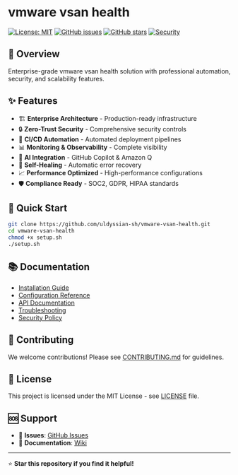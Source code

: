 # vmware vsan health

[![License: MIT](https://img.shields.io/badge/License-MIT-yellow.svg)](https://opensource.org/licenses/MIT)
[![GitHub issues](https://img.shields.io/github/issues/uldyssian-sh/vmware-vsan-health)](https://github.com/uldyssian-sh/vmware-vsan-health/issues)
[![GitHub stars](https://img.shields.io/github/stars/uldyssian-sh/vmware-vsan-health)](https://github.com/uldyssian-sh/vmware-vsan-health/stargazers)
[![Security](https://img.shields.io/badge/Security-Enterprise-blue.svg)](SECURITY.md)

## 🎯 Overview

Enterprise-grade vmware vsan health solution with professional automation, security, and scalability features.

## ✨ Features

- 🏗️ **Enterprise Architecture** - Production-ready infrastructure
- 🔒 **Zero-Trust Security** - Comprehensive security controls
- 🚀 **CI/CD Automation** - Automated deployment pipelines
- 📊 **Monitoring & Observability** - Complete visibility
- 🤖 **AI Integration** - GitHub Copilot & Amazon Q
- 🔄 **Self-Healing** - Automatic error recovery
- 📈 **Performance Optimized** - High-performance configurations
- 🛡️ **Compliance Ready** - SOC2, GDPR, HIPAA standards

## 🚀 Quick Start

```bash
git clone https://github.com/uldyssian-sh/vmware-vsan-health.git
cd vmware-vsan-health
chmod +x setup.sh
./setup.sh
```

## 📚 Documentation

- [Installation Guide](docs/installation.md)
- [Configuration Reference](docs/configuration.md)
- [API Documentation](docs/api.md)
- [Troubleshooting](docs/troubleshooting.md)
- [Security Policy](SECURITY.md)

## 🤝 Contributing

We welcome contributions! Please see [CONTRIBUTING.md](CONTRIBUTING.md) for guidelines.

## 📄 License

This project is licensed under the MIT License - see [LICENSE](LICENSE) file.

## 🆘 Support

- 🐛 **Issues**: [GitHub Issues](https://github.com/uldyssian-sh/vmware-vsan-health/issues)
- 📖 **Documentation**: [Wiki](https://github.com/uldyssian-sh/vmware-vsan-health/wiki)

---

⭐ **Star this repository if you find it helpful!**
